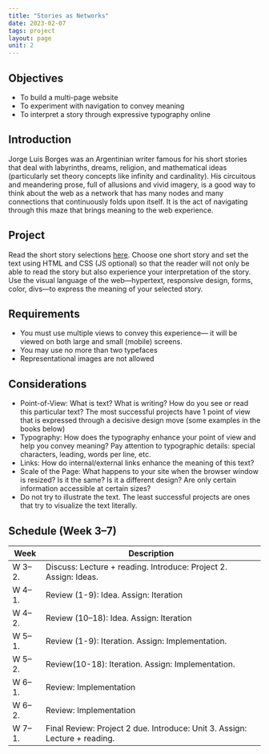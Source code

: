 ```yaml
---
title: "Stories as Networks"
date: 2023-02-07
tags: project
layout: page
unit: 2
---
```


## Objectives
- To build a multi-page website 
- To experiment with navigation to convey meaning
- To interpret a story through expressive typography online

## Introduction
Jorge Luis Borges was an Argentinian writer famous for his short stories that deal with labyrinths, dreams, religion, and mathematical ideas (particularly set theory concepts like infinity and cardinality). His circuitous and meandering prose, full of allusions and vivid imagery, is a good way to think about the web as a network that has many nodes and many connections that continuously folds upon itself. It is the act of navigating through this maze that brings meaning to the web experience. 

## Project 
Read the short story selections [here](https://docs.google.com/document/d/1TkCzT_zM8QrswoxG1wYQSN_-cPDruojhUOmO6_kVAnc/edit?usp=sharing). Choose one short story and set the text using HTML and CSS (JS optional) so that the reader will not only be able to read the story but also experience your interpretation of the story.  Use the visual language of the web—hypertext, responsive design, forms, color, divs—to express the meaning of your selected story.

## Requirements
- You must use multiple views to convey this experience— it will be viewed on both large and small (mobile) screens. 
- You may use no more than two typefaces
- Representational images are not allowed

## Considerations
- Point-of-View: What is text? What is writing? How do you see or read this particular text? The most successful projects have 1 point of view that is expressed through a decisive design move (some examples in the books below)
- Typography: How does the typography enhance your point of view and help you convey meaning? Pay attention to typographic details: special characters, leading, words per line, etc.
- Links: How do internal/external links enhance the meaning of this text? 
- Scale of the Page: What happens to your site when the browser window is resized? Is it the same? Is it a different design? Are only certain information accessible at certain sizes?
- Do not try to illustrate the text. The least successful projects are ones that try to visualize the text literally. 

## Schedule (Week 3–7)
| Week | Description |
| -- | -- |
|W 3–2. | Discuss: Lecture + reading. Introduce: Project 2. Assign: Ideas.|
|W 4–1. | Review (1-9): Idea. Assign: Iteration |
|W 4–2. | Review (10–18): Idea. Assign: Iteration|
|W 5–1. | Review (1-9): Iteration. Assign: Implementation.|
|W 5–2. | Review(10-18): Iteration. Assign: Implementation.|
|W 6–1. | Review: Implementation |
|W 6–2. | Review: Implementation |
|W 7–1. | Final Review: Project 2 due. Introduce: Unit 3. Assign: Lecture + reading.|
